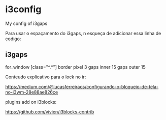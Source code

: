 # i3config
My config of i3gaps


Para usar o espaçamento do i3gaps, n esqueça de 
adicionar essa linha de codigo:

## i3gaps ##
for_window [class="^.*"] border pixel 3
gaps inner 15
gaps outer 15



Conteudo explicativo para o lock no ir:

https://medium.com/@lucasferreiraos/configurando-o-bloqueio-de-tela-no-i3wm-28e88ae826ce


plugins add on i3blocks:

https://github.com/vivien/i3blocks-contrib
